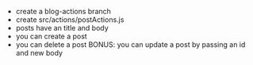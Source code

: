 * create a blog-actions branch
* create src/actions/postActions.js
* posts have an title and body
* you can create a post
* you can delete a post
BONUS: you can update a post by passing an id and new body

